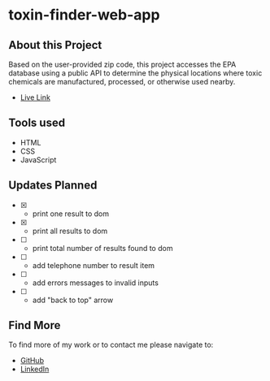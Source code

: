 ﻿# toxin-finder-web-app

## About this Project
Based on the user-provided zip code, this project accesses the EPA database using a public API to determine the physical locations where toxic chemicals are manufactured, processed, or otherwise used nearby.
-  [Live Link](https://toxin-finder.netlify.app/)

## Tools used

- HTML
- CSS
- JavaScript

## Updates Planned

- [X] - print one result to dom
- [x] - print all results to dom
- [ ] - print total number of results found to dom
- [ ] - add telephone number to result item
- [ ] - add errors messages to invalid inputs
- [ ] - add "back to top" arrow

## Find More

To find more of my work or to contact me please navigate to:

- [GitHub](https://github.com/jonahollis)
- [LinkedIn](https://www.linkedin.com/in/jonah-hollis/)
